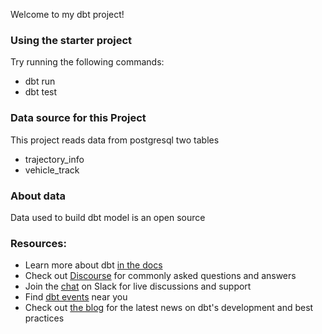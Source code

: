 Welcome to my dbt project!

### Using the starter project

Try running the following commands:
- dbt run
- dbt test

### Data source for this Project
This project reads data from postgresql two tables
- trajectory_info
- vehicle_track

### About data
Data used to build dbt model is an open source


### Resources:
- Learn more about dbt [in the docs](https://docs.getdbt.com/docs/introduction)
- Check out [Discourse](https://discourse.getdbt.com/) for commonly asked questions and answers
- Join the [chat](https://community.getdbt.com/) on Slack for live discussions and support
- Find [dbt events](https://events.getdbt.com) near you
- Check out [the blog](https://blog.getdbt.com/) for the latest news on dbt's development and best practices
